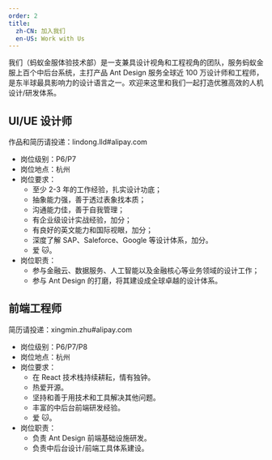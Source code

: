 ```yaml
---
order: 2
title:
  zh-CN: 加入我们
  en-US: Work with Us
---
```


我们（蚂蚁金服体验技术部）是一支兼具设计视角和工程视角的团队，服务蚂蚁金服上百个中后台系统，主打产品 Ant Design 服务全球近 100 万设计师和工程师，是东半球最具影响力的设计语言之一。欢迎来这里和我们一起打造优雅高效的人机设计/研发体系。

## UI/UE 设计师

作品和简历请投递：lindong.lld#alipay.com

- 岗位级别：P6/P7
- 岗位地点：杭州
- 岗位要求：
  - 至少 2-3 年的工作经验，扎实设计功底；
  - 抽象能力强，善于透过表象找本质；
  - 沟通能力佳，善于自我管理；
  - 有企业级设计实战经验，加分；
  - 有良好的英文能力和国际视眼，加分；
  - 深度了解 SAP、Saleforce、Google 等设计体系，加分。
  - 爱 🐱。
- 岗位职责：
  - 参与金融云、数据服务、人工智能以及金融核心等业务领域的设计工作；
  - 参与 Ant Design 的打磨，将其建设成全球卓越的设计体系。

## 前端工程师

简历请投递：xingmin.zhu#alipay.com

- 岗位级别：P6/P7/P8
- 岗位地点：杭州
- 岗位要求：
  - 在 React 技术栈持续耕耘，情有独钟。
  - 热爱开源。
  - 坚持和善于用技术和工具解决其他问题。
  - 丰富的中后台前端研发经验。
  - 爱 🐱。
- 岗位职责：
  - 负责 Ant Design 前端基础设施研发。
  - 负责中后台设计/前端工具体系建设。
